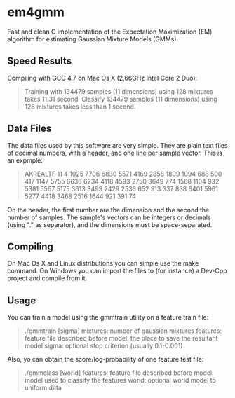 em4gmm
======

Fast and clean C implementation of the Expectation Maximization (EM) algorithm for estimating Gaussian Mixture Models (GMMs).

Speed Results
-------------

Compiling with GCC 4.7 on Mac Os X (2,66GHz Intel Core 2 Duo):

> Training with 134479 samples (11 dimensions) using 128 mixtures takes 11.31 second.
> Classify 134479 samples (11 dimensions) using 128 mixtures takes less than 1 second.

Data Files
----------

The data files used by this software are very simple. They are plain text files of decimal numbers, with a header, and one line per sample vector. This is an expmple:

> AKREALTF
> 11     4
>     1025     7706     6830     5571     4169     2858     1809     1094      688      500      417
>     1147     5755     6636     6234     4118     4593     2750     3649      774     1568     1104
>      932     5381     5567     5175     3613     3499     2429     2536      652      913      337
>      838     6401     5961     5277     4418     3468     2516     1644      921      391       74

On the header, the first number are the dimension and the second the number of samples. The sample's vectors can be integers or decimals (using "." as separator), and the dimensions must be space-separated.

Compiling
---------

On Mac Os X and Linux distributions you can simple use the make command. On Windows you can import the files to (for instance) a Dev-Cpp project and compile from it.

Usage
-----

You can train a model using the gmmtrain utility on a feature train file:

> ./gmmtrain <mixtures> <features> <model> [sigma]
>     mixtures: number of gaussian mixtures
>     features: feature file described before
>     model: the place to save the resultant model
>     sigma: optional stop criterion (usually 0.1-0.001)

Also, yo can obtain the score/log-probability of one feature test file:

> ./gmmclass <features> <model> [world]
>      features: feature file described before
>      model: model used to classify the features
>      world: optional world model to uniform data
